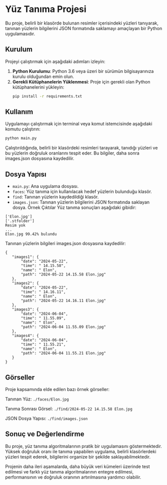 # Yüz Tanıma Projesi

Bu proje, belirli bir klasörde bulunan resimler içerisindeki yüzleri tanıyarak, tanınan yüzlerin bilgilerini JSON formatında saklamayı amaçlayan bir Python uygulamasıdır.

## Kurulum

Projeyi çalıştırmak için aşağıdaki adımları izleyin:

1. **Python Kurulumu**: Python 3.6 veya üzeri bir sürümün bilgisayarınıza kurulu olduğundan emin olun.
2. **Gerekli Kütüphanelerin Yüklenmesi**: Proje için gerekli olan Python kütüphanelerini yükleyin:
    ```bash
    pip install -r requirements.txt
    ```

## Kullanım

Uygulamayı çalıştırmak için terminal veya komut istemcisinde aşağıdaki komutu çalıştırın:

```bash
python main.py
```
Çalıştırıldığında, belirli bir klasördeki resimleri tarayarak, tanıdığı yüzleri ve bu yüzlerin doğruluk oranlarını tespit eder. Bu bilgiler, daha sonra images.json dosyasına kaydedilir.

## Dosya Yapısı
- `main.py`: Ana uygulama dosyası.
- `faces`: Yüz tanıma için kullanılacak hedef yüzlerin bulunduğu klasör.
- `find`: Tanınan yüzlerin kaydedildiği klasör.
- `images.json`: Tanınan yüzlerin bilgilerini JSON formatında saklayan dosya.
Örnek Çıktılar
Yüz tanıma sonuçları aşağıdaki gibidir:
 ```
['Elon.jpg']
['.stfolder']
Resim yok
...
Elon.jpg 99.42% bulundu
 ```
Tanınan yüzlerin bilgileri images.json dosyasına kaydedilir:
 ```
{
    "images1": {
        "date": "2024-05-22",
        "time": " 14.15.58",
        "name": " Elon",
        "path": "2024-05-22 14.15.58 Elon.jpg"
    },
    "images2": {
        "date": "2024-05-22",
        "time": " 14.16.11",
        "name": " Elon",
        "path": "2024-05-22 14.16.11 Elon.jpg"
    },
    "images3": {
        "date": "2024-06-04",
        "time": " 11.55.09",
        "name": " Elon",
        "path": "2024-06-04 11.55.09 Elon.jpg"
    },
    "images4": {
        "date": "2024-06-04",
        "time": " 11.55.21",
        "name": " Elon",
        "path": "2024-06-04 11.55.21 Elon.jpg"
    }
}
 ```
## Görseller
Proje kapsamında elde edilen bazı örnek görseller:

Tanınan Yüz: `./faces/Elon.jpg`

Tanıma Sonrası Görsel: `./find/2024-05-22 14.15.58 Elon.jpg`

JSON Dosya Yapısı: `./find/images.json`

## Sonuç ve Değerlendirme
Bu proje, yüz tanıma algoritmalarının pratik bir uygulamasını göstermektedir. Yüksek doğruluk oranı ile tanıma yapabilen uygulama, belirli klasörlerdeki yüzleri tespit ederek, bilgilerini organize bir şekilde saklayabilmektedir.

Projenin daha ileri aşamalarda, daha büyük veri kümeleri üzerinde test edilmesi ve farklı yüz tanıma algoritmalarının entegre edilmesi, performansının ve doğruluk oranının artırılmasına yardımcı olabilir.


